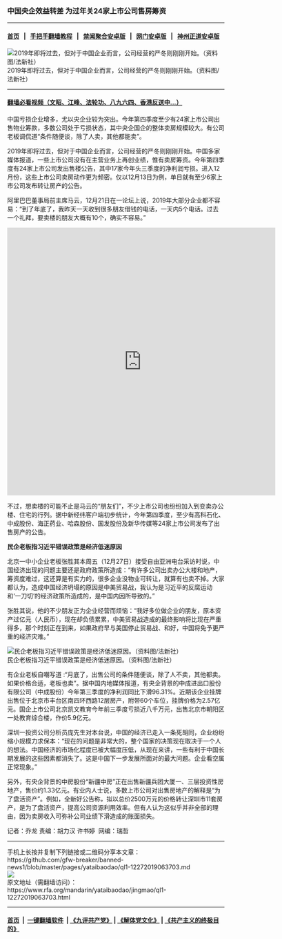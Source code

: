 ### 中国央企效益转差   为过年关24家上市公司售房筹资
------------------------

#### [首页](https://github.com/gfw-breaker/banned-news1/blob/master/README.md) &nbsp;&nbsp;|&nbsp;&nbsp; [手把手翻墙教程](https://github.com/gfw-breaker/guides/wiki) &nbsp;&nbsp;|&nbsp;&nbsp; [禁闻聚合安卓版](https://github.com/gfw-breaker/bn-android) &nbsp;&nbsp;|&nbsp;&nbsp; [网门安卓版](https://github.com/oGate2/oGate) &nbsp;&nbsp;|&nbsp;&nbsp; [神州正道安卓版](https://github.com/SzzdOgate/update) 



<div id="headerimg">
 <img alt="2019年即将过去，但对于中国企业而言，公司经营的严冬则刚刚开始。（资料图/法新社）" src="https://www.rfa.org/mandarin/yataibaodao/jingmao/ql1-12272019063703.html/afp-9837474432.jpg/@@images/982a8fc0-6655-4482-b055-dad7b0e11793.jpeg" title="2019年即将过去，但对于中国企业而言，公司经营的严冬则刚刚开始。（资料图/法新社）"/>
 <div id="headerimgcontents">
  <div id="headerimgcaption">
   <span>
    2019年即将过去，但对于中国企业而言，公司经营的严冬则刚刚开始。（资料图/法新社）
   </span>
   <!-- zoomattribute -->
  </div>
  <!-- headerimgcaption -->
 </div>
 <!-- headerimagecontents -->
</div>

<hr/>


#### [翻墙必看视频（文昭、江峰、法轮功、八九六四、香港反送中...）](http://167.172.214.107/home.html)

<div id="storytext">
 <div>
  <div class="slot_header">
  </div>
 </div>
 <p>
  中国亏损企业增多，尤以央企业较为突出。今年第四季度至少有24家上市公司出售物业筹款，多数公司处于亏损状态，其中央企国企的整体卖房规模较大。有公司老板调侃道“条件随便谈，除了人卖，其他都能卖”。
 </p>
 <p>
  2019年即将过去，但对于中国企业而言，公司经营的严冬则刚刚开始。中国多家媒体报道，一些上市公司没有在主营业务上再创业绩，惟有卖房筹资。今年第四季度有24家上市公司发出售楼公告，其中17家今年头三季度的净利润亏损。进入12月份，这些上市公司卖房动作更为频密。仅以12月13日为例，单日就有至少6家上市公司发布转让房产的公告。
 </p>
 <p>
 </p>
 <p>
 </p>
 <p>
  阿里巴巴董事局前主席马云，12月21日在一论坛上说，2019年大部分企业都不容易：“到了年底了，我昨天一天收到很多朋友借钱的电话，一天内5个电话。过去一个礼拜，要卖楼的朋友大概有10个，确实不容易。”
 </p>
 <p>
 </p>
 <p>
  <iframe frameborder="0" height="620" scrolling="no" src="https://www.facebook.com/plugins/video.php?href=https%3A%2F%2Fwww.facebook.com%2FRFAChinese%2Fvideos%2F645852132822829%2F&amp;show_text=0&amp;width=622" width="622">
  </iframe>
 </p>
 <p>
 </p>
 <p>
  不过，想卖楼的可能不止是马云的“朋友们”，不少上市公司也纷纷加入到变卖办公楼、住宅的行列。据中新经纬客户端初步统计，今年第四季度，至少有高科石化、中成股份、海正药业、哈森股份、国发股份及新华传媒等24家上市公司发布了出售房产的公告。
 </p>
 <p>
  <b>
  </b>
 </p>
 <p>
  <b>
   民企老板指习近平错误政策是经济低迷原因
  </b>
 </p>
 <p>
  北京一中小企业老板张胜其本周五（12月27日）接受自由亚洲电台采访时说，中国经济出现的问题主要还是政府政策所造成：“有许多公司出卖办公大楼和地产，筹资度难过，这还算是有实力的，很多企业没物业可转让，就算有也卖不掉。大家都认为，造成中国经济坍塌的原因是中美贸易战，我认为是习近平的反腐运动和‘一刀切’的经济政策所造成的，是中国内因所导致的。”
 </p>
 <p>
  张胜其说，他的不少朋友正为企业经营而烦恼：“我好多位做企业的朋友，原本资产过亿元（人民币），现在却负债累累，中美贸易战造成的最终影响将比现在严重得多，那个时刻正在到来，如果政府早与美国停止贸易战、和好，中国将免予更严重的经济灾难。”
 </p>
 <p>
 </p>
 <p>
  <div class="image-inline captioned" style="width:1500px;">
   <div style="width:1500px;">
    <img alt="民企老板指习近平错误政策是经济低迷原因。（资料图/法新社）" src="https://www.rfa.org/mandarin/yataibaodao/jingmao/ql1-12272019063703.html/afp-54363275.jpg" title="民企老板指习近平错误政策是经济低迷原因。（资料图/法新社）"/>
   </div>
   <div class="image-caption">
    <span style="width:1500px;">
     民企老板指习近平错误政策是经济低迷原因。（资料图/法新社）
    </span>
    <span class="copyright">
    </span>
   </div>
  </div>
 </p>
 <p>
  有企业老板自嘲写道 :“月底了，出售公司的条件随便谈，除了人不卖，其他都卖。如果价格合适，老板也卖”。据中国内地媒体报道，有央企背景的中成进出口股份有限公司（中成股份）今年第三季度的净利润同比下滑96.31%。近期该企业挂牌出售位于北京市丰台区南四环西路12层房产，附带60个车位，挂牌价格为2.57亿元。国企上市公司北京凯文教育今年前三季度亏损近八千万元，出售北京市朝阳区一处教育综合楼，作价5.9亿元。
 </p>
 <p>
  深圳一投资公司分析员庞先生对本台说，中国的经济已走入一条死胡同，企业纷纷缩小规模力求保本：“现在的问题是非常大的，整个国家的决策现在取决于一个人的想法。中国经济的市场化程度已被大幅度压低，从现在来讲，一些有利于中国长期发展的这些因素都消失了。这是中国下一步发展所面对的最大问题。企业看空属正常现象。”
 </p>
 <p>
  另外，有央企背景的中房股份“新疆中房”正在出售新疆兵团大厦一、三层投资性房地产，售价约1.33亿元。有业内人士说，多数上市公司对出售房地产的解释是“为了盘活资产”。例如，全新好公告称，拟以总价2500万元的价格转让深圳市11套房产，是为了盘活资产，提高公司资源利用效率。但有人认为这似乎并非全部的理由，因为卖房收入可弥补公司业绩下滑造成的账面损失。
 </p>
 <p>
 </p>
 <p>
  记者：乔龙 责编：胡力汉 许书婷  网编：瑞哲
 </p>
</div>

<hr/>
手机上长按并复制下列链接或二维码分享本文章：<br/>
https://github.com/gfw-breaker/banned-news1/blob/master/pages/yataibaodao/ql1-12272019063703.md <br/>
<a href='https://github.com/gfw-breaker/banned-news1/blob/master/pages/yataibaodao/ql1-12272019063703.md'><img src='https://github.com/gfw-breaker/banned-news1/blob/master/pages/yataibaodao/ql1-12272019063703.md.png'/></a> <br/>
原文地址（需翻墙访问）：https://www.rfa.org/mandarin/yataibaodao/jingmao/ql1-12272019063703.html


------------------------
#### [首页](https://github.com/gfw-breaker/banned-news1/blob/master/README.md) &nbsp;|&nbsp; [一键翻墙软件](https://github.com/gfw-breaker/nogfw/blob/master/README.md) &nbsp;| [《九评共产党》](https://github.com/gfw-breaker/9ping.md/blob/master/README.md#九评之一评共产党是什么) | [《解体党文化》](https://github.com/gfw-breaker/jtdwh.md/blob/master/README.md) | [《共产主义的终极目的》](https://github.com/gfw-breaker/gczydzjmd.md/blob/master/README.md)


<img src='http://gfw-breaker.win/banned-news/pages/yataibaodao/ql1-12272019063703.md' width='0px' height='0px'/>
